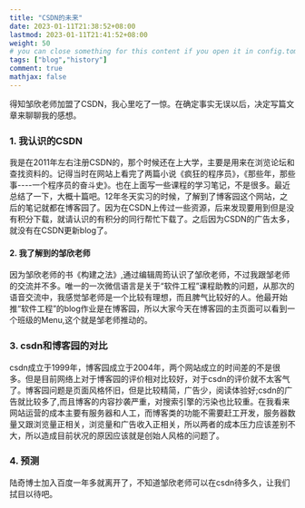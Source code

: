 ```yaml
---
title: "CSDN的未来"
date: 2023-01-11T21:38:52+08:00
lastmod: 2023-01-11T21:41:52+08:00
weight: 50
# you can close something for this content if you open it in config.toml.
tags: ["blog","history"]
comment: true
mathjax: false
---
```


得知邹欣老师加盟了CSDN，我心里吃了一惊。在确定事实无误以后，决定写篇文章来聊聊我的感想。


### 1. 我认识的CSDN

我是在2011年左右注册CSDN的，那个时候还在上大学，主要是用来在浏览论坛和查找资料的。记得当时在网站上看完了两篇小说《疯狂的程序员》，《那些年，那些事----一个程序员的奋斗史》。也在上面写一些课程的学习笔记，不是很多。最近总结了一下，大概十篇吧。12年冬天实习的时候，了解到了博客园这个网站，之后的笔记就都在博客园了。因为在CSDN上传过一些资源，后来发现要用到但是没有积分下载，就请认识的有积分的同行帮忙下载了。之后因为CSDN的广告太多，就没有在CSDN更新blog了。


#### 2. 我了解到的邹欣老师

因为邹欣老师的书《构建之法》,通过编辑周筠认识了邹欣老师，不过我跟邹老师的交流并不多。唯一的一次微信语言是关于“软件工程”课程助教的问题，从那次的语音交流中，我感觉邹老师是一个比较有理想，而且脾气比较好的人。他最开始推“软件工程”的blog作业是在博客园，所以大家今天在博客园的主页面可以看到一个班级的Menu,这个就是邹老师推动的。

### 3. csdn和博客园的对比

csdn成立于1999年，博客园成立于2004年，两个网站成立的时间差的不是很多。但是目前网络上对于博客园的评价相对比较好，对于csdn的评价就不太客气了。博客园问题是页面风格怀旧，但是比较精简，广告少，阅读体验好;csdn的广告就比较多了,而且博客的内容抄袭严重，对搜索引擎的污染也比较重。在我看来网站运营的成本主要有服务器和人工，而博客类的功能不需要赶工开发，服务器数量又跟浏览量正相关，浏览量和广告收入正相关，所以两者的成本压力应该差别不大，所以造成目前状况的原因应该就是创始人风格的问题了。

### 4. 预测

陆奇博士加入百度一年多就离开了，不知道邹欣老师可以在csdn待多久，让我们拭目以待吧。
